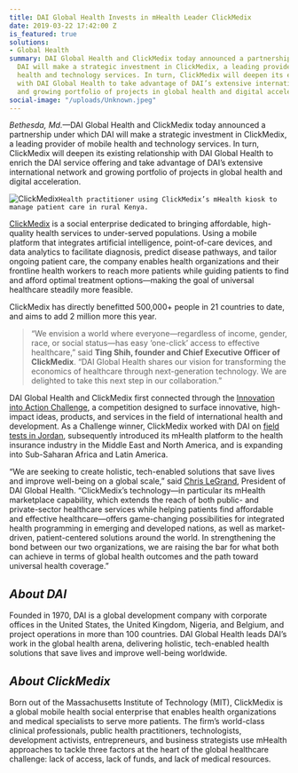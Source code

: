 ```yaml
---
title: DAI Global Health Invests in mHealth Leader ClickMedix
date: 2019-03-22 17:42:00 Z
is_featured: true
solutions:
- Global Health
summary: DAI Global Health and ClickMedix today announced a partnership under which
  DAI will make a strategic investment in ClickMedix, a leading provider of mobile
  health and technology services. In turn, ClickMedix will deepen its existing relationship
  with DAI Global Health to take advantage of DAI’s extensive international network
  and growing portfolio of projects in global health and digital acceleration.
social-image: "/uploads/Unknown.jpeg"
---
```


*Bethesda, Md.*—DAI Global Health and ClickMedix today announced a partnership under which DAI will make a strategic investment in ClickMedix, a leading provider of mobile health and technology services. In turn, ClickMedix will deepen its existing relationship with DAI Global Health to enrich the DAI service offering and take advantage of DAI’s extensive international network and growing portfolio of projects in global health and digital acceleration. 

![ClickMedix](/uploads/Unknown.jpeg)`Health practitioner using ClickMedix’s mHealth kiosk to manage patient care in rural Kenya.`

<!--more--> 

[ClickMedix](https://clickmedix.com/) is a social enterprise dedicated to bringing affordable, high-quality health services to under-served populations. Using a mobile platform that integrates artificial intelligence, point-of-care devices, and data analytics to facilitate diagnosis, predict disease pathways, and tailor ongoing patient care, the company enables health organizations and their frontline health workers to reach more patients while guiding patients to find and afford optimal treatment options—making the goal of universal healthcare steadily more feasible. 

ClickMedix has directly benefitted 500,000+ people in 21 countries to date, and aims to add 2 million more this year.

> “We envision a world where everyone—regardless of income, gender, race, or social status—has easy ‘one-click’ access to effective healthcare,” said **Ting Shih, founder and Chief Executive Officer of ClickMedix**. “DAI Global Health shares our vision for transforming the economics of healthcare through next-generation technology. We are delighted to take this next step in our collaboration.”

DAI Global Health and ClickMedix first connected through the [Innovation into Action Challenge](https://www.dai.com/news/innovation-action-challenge-winners-chosen), a competition designed to surface innovative, high-impact ideas, products, and services in the field of international health and development. As a Challenge winner, ClickMedix worked with DAI on [field tests in Jordan](https://www.dai.com/news/innovation-action-challenge-winners-begin-implement-their-solutions-field), subsequently introduced its mHealth platform to the health insurance industry in the Middle East and North America, and is expanding into Sub-Saharan Africa and Latin America.

“We are seeking to create holistic, tech-enabled solutions that save lives and improve well-being on a global scale,” said [Chris LeGrand](https://www.dai.com/who-we-are/leadership/christopher-legrand), President of DAI Global Health. “ClickMedix’s technology—in particular its mHealth marketplace capability, which extends the reach of both public- and private-sector healthcare services while helping patients find affordable and effective healthcare—offers game-changing possibilities for integrated health programming in emerging and developed nations, as well as market-driven, patient-centered solutions around the world. In strengthening the bond between our two organizations, we are raising the bar for what both can achieve in terms of global health outcomes and the path toward universal health coverage.”

<aside>
<h2><em>About DAI</em></h2>
<p>Founded in 1970, DAI is a global development company with corporate offices in the United States, the United Kingdom, Nigeria, and Belgium, and project operations in more than 100 countries. DAI Global Health leads DAI’s work in the global health arena, delivering holistic, tech-enabled health solutions that save lives and improve well-being worldwide.</p>

<h2><em>About ClickMedix</em></h2>
<p>Born out of the Massachusetts Institute of Technology (MIT), ClickMedix is a global mobile health social enterprise that enables health organizations and medical specialists to serve more patients. The firm’s world-class clinical professionals, public health practitioners, technologists, development activists, entrepreneurs, and business strategists use mHealth approaches to tackle three factors at the heart of the global healthcare challenge: lack of access, lack of funds, and lack of medical resources.</p></aside>
